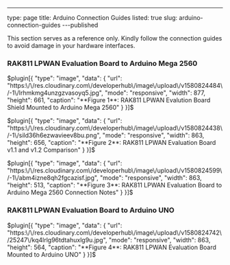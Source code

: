 ---
type: page
title: Arduino Connection Guides
listed: true
slug: arduino-connection-guides
---published

This section serves as a reference only. Kindly follow the connection guides to avoid damage in your hardware interfaces. 

### RAK811 LPWAN Evaluation Board to Arduino Mega 2560

$plugin[{
    "type": "image",
    "data": {
        "url": "https:\/\/res.cloudinary.com\/developerhub\/image\/upload\/v1580824484\/-1\/lrhmkmg4unzgzvasoyq5.jpg",
        "mode": "responsive",
        "width": 877,
        "height": 661,
        "caption": "**Figure 1**: RAK811 LPWAN Evalution Board Shield Mounted to Arduino Mega 2560"
    }
}]$

$plugin[{
    "type": "image",
    "data": {
        "url": "https:\/\/res.cloudinary.com\/developerhub\/image\/upload\/v1580824438\/-1\/sild36h6ezwavieev8bu.png",
        "mode": "responsive",
        "width": 863,
        "height": 656,
        "caption": "**Figure 2**: RAK811 LPWAN Evaluation Board v1.1 and v1.2 Comparison"
    }
}]$

$plugin[{
    "type": "image",
    "data": {
        "url": "https:\/\/res.cloudinary.com\/developerhub\/image\/upload\/v1580824599\/-1\/abm4izne8qh2fgcazisf.jpg",
        "mode": "responsive",
        "width": 863,
        "height": 513,
        "caption": "**Figure 3**: RAK811 LPWAN Evaluation Board to Arduino Mega 2560 Connection Notes"
    }
}]$

### RAK811 LPWAN Evaluation Board to Arduino UNO

$plugin[{
    "type": "image",
    "data": {
        "url": "https:\/\/res.cloudinary.com\/developerhub\/image\/upload\/v1580824742\/25247\/kq4lrlg96tdtahuxlg9u.jpg",
        "mode": "responsive",
        "width": 863,
        "height": 564,
        "caption": "**Figure 4**: RAK811 LPWAN Evaluation Board Mounted to Arduino UNO"
    }
}]$

